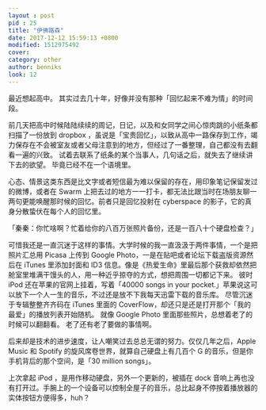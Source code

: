```yaml
---
layout : post
pid : 25
title: "伊佛路森"
date: 2017-12-12 15:59:13 +0800
modified: 1512975492
cover: 
category: other
author: benniks
look: 12
---
```

最近想起高中。
其实过去几十年，好像并没有那种「回忆起来不难为情」的时间段。

前几天把高中时候陆陆续续的周记，日记，以及和女同学之间心惊肉跳的小纸条都扫描了一份放到 dropbox ，虽说是「宝贵回忆」，以致从高中一路保存到工作，竭力保存在不会被室友或者父母注意到的地方，但经过了一番整理，自己都没有去翻看一遍的兴致。
试着去联系了纸条的某个当事人，几句话之后，就失去了继续讲下去的欲望。
毕竟已经不在一个语境里。

心态、情景这类东西是比文字或者短信最为难以保留的存在，用印象笔记保留发过的微博，或者在 Swarm 上把去过的地方一一打卡，都无法比跟当时在场朋友聊一两句更能唤醒那时候的回忆。前者只是回忆投射在 cyberspace 的影子，它的真身分散蛰伏在每个人的回忆里。

「秦秦：你忙啥啊？忙着给你的八百万张照片备份，还是一百八十个硬盘检查？」

可惜我还是一直沉迷于这样的事情。大学时候的我一直汲汲于两件事情，一个是把照片汇总用 Picasa 上传到 Google Photo，一是在贴吧或者论坛下载盗版资源然后在 iTunes 里添加封面和 ID3 信息。像是《热爱生命》里最后那个获救却依然把舱室里堆满干馒头的人，用一种近乎掠夺的方式，想把周围一切都记下来。
彼时 iPod 还在苹果的官网上挂着，写着「40000 songs in your pocket.」苹果说这可以放下一个人一生的音乐，不过还是放不下我每天迅雷下载的音乐库。
尽管沉迷于专辑整整齐齐码在 iTunes 里面的 CoverFlow，却还只是还是打开那个「我的最爱」的播放列表开始随机。
就像 Google Photo 里面那些照片，总想着老了的时候可以翻翻看。
老了还有老了要做的事情啊。

后来却是技术的进步速度，让人嘲笑过去总总无谓的努力。仅仅几年之后，Apple Music 和 Spotify 的旋风席卷世界，就算自己硬盘上有几百个 G 的音乐，但是你手机背后的那个空间，是「30 million songs」。

上次拿起 iPod ，是用作移动硬盘，另外一个更新的，被插在 dock 音响上再也没有打开过。手腕上的一个设备可以控制全屋子的音乐，总比起身不停按着播放器的实体按钮方便得多，huh？


